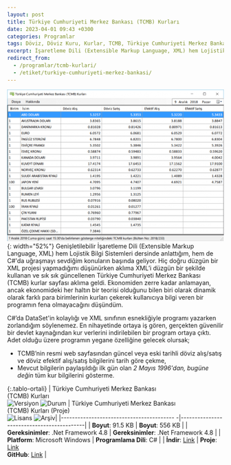```yaml
---
layout: post
title: Türkiye Cumhuriyeti Merkez Bankası (TCMB) Kurları
date: 2023-04-01 09:43 +0300
categories: Programlar
tags: Döviz, Döviz Kuru, Kurlar, TCMB, Türkiye Cumhuriyeti Merkez Bankası
excerpt: İşaretleme Dili (Extensible Markup Language, XML) hem Lojistik Bilgi Sistemleri dersinde anlattığım, hem de C#'da uğraşmayı sevdiğim konuların başında geliyor. Hiç doğru düzgün bir XML projesi yapmadığımı düşünürken aklıma XML’i düzgün bir şekilde kullanan ve sık sık güncellenen Türkiye Cumhuriyeti Merkez Bankası (TCMB) kurlar sayfası aklıma geldi...
redirect_from:
  - /programlar/tcmb-kurlari/
  - /etiket/turkiye-cumhuriyeti-merkez-bankasi/
---
```


![tcmb-kurlari](/images/programlar/tcmb-kurlari.png){: width="52%"} Genişletilebilir İşaretleme Dili (Extensible Markup Language, XML) hem Lojistik Bilgi Sistemleri dersinde anlattığım, hem de C#'da uğraşmayı sevdiğim konuların başında geliyor. Hiç doğru düzgün bir XML projesi yapmadığımı düşünürken aklıma XML’i düzgün bir şekilde kullanan ve sık sık güncellenen Türkiye Cumhuriyeti Merkez Bankası (TCMB) kurlar sayfası aklıma geldi. Ekonomiden zerre kadar anlamayan, ancak ekonomideki her haltın bir teorisi olduğunu bilen biri olarak dinamik olarak farklı para birimlerinin kurları çekerek kullanıcıya bilgi veren bir programın fena olmayacağını düşündüm.

C#’da DataSet'in kolaylığı ve XML sınıfının esnekliğiyle programı yazarken zorlandığım söylenemez. En nihayetinde ortaya iş gören, gerçekten güvenilir bir devlet kaynağından kur verlerini indirilebilen bir program ortaya çıktı. Adet olduğu üzere programın yegane özelliğine gelecek olursak;

- TCMB’nin resmi web sayfasından güncel veya eski tarihli döviz alış/satış ve döviz efektif alış/satış bilgilerini tarih göre çekme,
- Mevcut bilgilerin paylaşıldığı ilk gün olan _2 Mayıs 1996'dan, bugüne değin_ tüm kur bilgilerini gösterme.

{:.tablo-ortali}
| Türkiye Cumhuriyeti Merkez Bankası <br>(TCMB) Kurları<br>![Versiyon](https://img.shields.io/badge/Versiyon-1.17-blueviolet.svg?style=flat) ![Durum](https://img.shields.io/badge/Durum-Çalışıyor-success.svg?style=flat) | Türkiye Cumhuriyeti Merkez Bankası <br>(TCMB) Kurları (Proje)<br>![Lisans](https://img.shields.io/badge/Lisans-MIT-blue.svg?style=flat) ![Arşiv](https://img.shields.io/badge/Arşiv-orange.svg?style=flat)|
|----------------------------------------- -|-------------------------------------------|
| **Boyut**: 91.5 KB | **Boyut**: 556 KB |
| **Gereksinimler**: .Net Framework 4.8 | **Gereksinimler**: .Net Framework 4.8 |
| **Platform**: Microsoft Windows | **Programlama Dili**: C# |
| **İndir**: [Link](https://www.dropbox.com/s/43cigy02efq2t9k/tcmb-kurlari.zip?dl=1) | **Proje**: [Link](https://www.dropbox.com/s/vecdmokm56xk2tx/tcmb-kurlari-proje.zip?dl=1) <br> **GitHub**: [Link](https://github.com/Umut-D/TCMB-Kurlari) |
